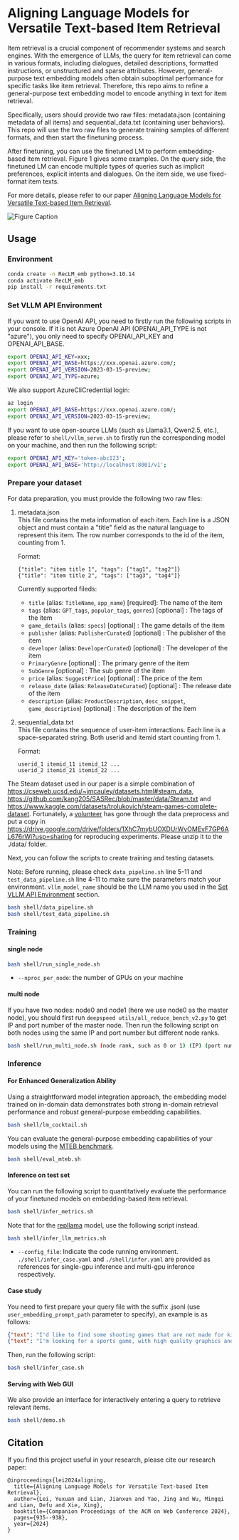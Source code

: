 # Aligning Language Models for Versatile Text-based Item Retrieval
<!-- This is the Repo dedicated to unlocking the full potential of existing language models for the purpose of item retrieval. To begin with, you need to create a specialized fine-tuning dataset designed for item retrieval, encompassing ten distinct types of tasks. Then, you can train and test multiple types of models (Huggingface LMs/LLMs, Openai Models) on the dataset. -->
<!-- Item retrieval is a crucial component of recommender systems and search engines. However, general-purpose text embedding models often fall short of achieving satisfactory zero-shot performance for specific tasks like item retrieval. The main reason for their suboptimal performance is that these models tend to produce general semantic representations for text similarity, focusing less on tailoring information to represent relevant items mentioned within the text and disregarding other unrelated details.  In the meanwhile, with the emergence of LLMs, the query for item retrieval can come in various formats, including dialogues, detailed descriptions, formatted instructions, or unstructured and sparse attributes. Therefore, this repo aims to refine a general-purpose text embedding model to encode anything in text for item retrieval.

Specifically, users should provide two raw files: metadata.json and sequential_data.txt. This repo will first generate training samples of different formats, and then start the finetuning process. We propose ten distinct tasks to form a comprehensive dataset.
- User History (UH2I): The query is represented by the behavior history of a user.
- Item (I2I): The query is represented by a source item, searching for similar items.
- User Summary (US2I): The query is a summary about the user based on his behavior history.
- Full Attributes (FA2I): The query is a concatenation of the complete attributes of the item.
- Sparse Attributes (SA2I): The query is a concatenation of a few randomly sampled attributes of the item.
- Attributes Summary (AS2I): The query is a brief summary of the item mimicking the unique tone of users.
- Name Misspell (NM2I): The query is represented by an item name with several plausible misspellings.
- Vague Condition (VC2I): The query is represented by vague terms which are not the precise attributes of any item.
- Negative Attributes (NA2I): The query is used to search items lacking certain features.
- User History and Query (UQ2I): The query is a combination of implicit preferences and explicit intents.

The finetuned LMs can process input texts in the above formats and more, thereby performing embedding-based item matching. -->

Item retrieval is a crucial component of recommender systems and search engines. With the emergence of LLMs, the query for item retrieval can come in various formats, including dialogues, detailed descriptions, formatted instructions, or unstructured and sparse attributes. However, general-purpose text embedding models often obtain suboptimal performance for specific tasks like item retrieval. Therefore, this repo aims to refine a general-purpose text embedding model to encode anything in text for item retrieval. 

Specifically, users should provide two raw files: metadata.json (containing metadata of all items) and sequential_data.txt (containing user behaviors). This repo will use the two raw files to generate training samples of different formats, and then start the finetuning process. 

After finetuning, you can use the finetuned LM to perform embedding-based item retrieval. Figure 1 gives some examples. On the query side, the finetuned LM can encode multiple types of queries such as implicit preferences, explicit intents and dialogues. On the item side, we use fixed-format item texts.

For more details, please refer to our paper [Aligning Language Models for Versatile Text-based Item Retrieval](https://arxiv.org/abs/2402.18899).

![Figure Caption](framework.png)

## Usage


### Environment
```bash
conda create -n RecLM_emb python=3.10.14
conda activate RecLM_emb
pip install -r requirements.txt
```

### Set VLLM API Environment
If you want to use OpenAI API, you need to firstly run the following scripts in your console. If it is not Azure OpenAI API (OPENAI_API_TYPE is not "azure"), you only need to specify OPENAI_API_KEY and OPENAI_API_BASE.

```bash
export OPENAI_API_KEY=xxx;
export OPENAI_API_BASE=https://xxx.openai.azure.com/;
export OPENAI_API_VERSION=2023-03-15-preview;
export OPENAI_API_TYPE=azure;
```

We also support AzureCliCredential login:
```bash
az login
export OPENAI_API_BASE=https://xxx.openai.azure.com/;
export OPENAI_API_VERSION=2023-03-15-preview;
```

If you want to use open-source LLMs (such as Llama3.1, Qwen2.5, etc.), please refer to `shell/vllm_serve.sh` to firstly run the corresponding model on your machine, and then run the following script:
```bash
export OPENAI_API_KEY='token-abc123';
export OPENAI_API_BASE='http://localhost:8001/v1';
```

### Prepare your dataset
For data preparation, you must provide the following two raw files:
1. metadata.json  
This file contains the meta information of each item. Each line is a JSON object and must contain a "title" field as the natural language to represent this item. The row number corresponds to the id of the item, counting from 1.

    Format:
    ```
    {"title": "item title 1", "tags": ["tag1", "tag2"]}
    {"title": "item title 2", "tags": ["tag3", "tag4"]}
    ```
    Currently supported fileds:
    - `title` (alias: `TitleName`, `app_name`) [required]: The name of the item
    - `tags` (alias: `GPT_tags`, `popular_tags`, `genres`) [optional] : The tags of the item
    - `game_details` (alias: `specs`) [optional] : The game details of the item
    - `publisher` (alias: `PublisherCurated`) [optional] : The publisher of the item
    - `developer` (alias: `DeveloperCurated`) [optional] : The developer of the item
    - `PrimaryGenre` [optional] : The primary genre of the item
    - `SubGenre` [optional] : The sub genre of the item
    - `price` (alias: `SuggestPrice`) [optional] : The price of the item
    - `release_date` (alias: `ReleaseDateCurated`) [optional] : The release date of the item
    - `description` (alias: `ProductDescription`, `desc_snippet`, `game_description`) [optional] : The description of the item


2. sequential_data.txt  
This file contains the sequence of user-item interactions. Each line is a space-separated string. Both userid and itemid start counting from 1.

    Format:
    ```
    userid_1 itemid_11 itemid_12 ...
    userid_2 itemid_21 itemid_22 ...
    ```

The Steam dataset used in our paper is a simple combination of https://cseweb.ucsd.edu/~jmcauley/datasets.html#steam_data, https://github.com/kang205/SASRec/blob/master/data/Steam.txt and https://www.kaggle.com/datasets/trolukovich/steam-games-complete-dataset. Fortunately, a [volunteer](https://github.com/Micheallei) has gone through the data preprocess and put a copy in https://drive.google.com/drive/folders/1XhC7mybUOXDUrWyOMEvF7GP6AL676rWi?usp=sharing for reproducing experiments. Please unzip it to the ./data/ folder.

Next, you can follow the scripts to create training and testing datasets.

Note: Before running, please check `data_pipeline.sh` line 5-11 and `test_data_pipeline.sh` line 4-11 to make sure the parameters match your environment. `vllm_model_name` should be the LLM name you used in the [Set VLLM API Environment](#set-vllm-api-environment) section.

```bash
bash shell/data_pipeline.sh
bash shell/test_data_pipeline.sh
```

### Training
#### single node
```bash
bash shell/run_single_node.sh
```
- `--nproc_per_node`: the number of GPUs on your machine
#### multi node
If you have two nodes: node0 and node1 (here we use node0 as the master node), you should first run `deepspeed utils/all_reduce_bench_v2.py` to get IP and port number of the master node. Then run the following script on both nodes using the same IP and port number but different node ranks.

```bash
bash shell/run_multi_node.sh (node rank, such as 0 or 1) (IP) (port number + 1)
```

### Inference

#### For Enhanced Generalization Ability
Using a straightforward model integration approach, the embedding model trained on in-domain data demonstrates both strong in-domain retrieval performance and robust general-purpose embedding capabilities.

```bash
bash shell/lm_cocktail.sh
```

You can evaluate the general-purpose embedding capabilities of your models using the [MTEB benchmark](https://github.com/embeddings-benchmark/mteb).

```bash
bash shell/eval_mteb.sh
```

#### Inference on test set
You can run the following script to quantitatively evaluate the performance of your finetuned models on embedding-based item retrieval.

```bash
bash shell/infer_metrics.sh
```
Note that for the [repllama](https://huggingface.co/castorini/repllama-v1-7b-lora-passage) model, use the following script instead.
```bash
bash shell/infer_llm_metrics.sh
```
- `--config_file`: Indicate the code running environment. `./shell/infer_case.yaml` and `./shell/infer.yaml` are provided as references for single-gpu inference and multi-gpu inference respectively.

#### Case study
You need to first prepare your query file with the suffix .jsonl (use `user_embedding_prompt_path` parameter to specify), an example is as follows:
```json
{"text": "I'd like to find some shooting games that are not made for kids and not 2D platformers"}
{"text": "I'm looking for a sports game, with high quality graphics and soundtrack, released after 2021"}
```

Then, run the following script:
```bash
bash shell/infer_case.sh
```

#### Serving with Web GUI
We also provide an interface for interactively entering a query to retrieve relevant items.

```bash
bash shell/demo.sh
```


## Citation
If you find this project useful in your research, please cite our research paper:

```
@inproceedings{lei2024aligning,
  title={Aligning Language Models for Versatile Text-based Item Retrieval},
  author={Lei, Yuxuan and Lian, Jianxun and Yao, Jing and Wu, Mingqi and Lian, Defu and Xie, Xing},
  booktitle={Companion Proceedings of the ACM on Web Conference 2024},
  pages={935--938},
  year={2024}
}
```
